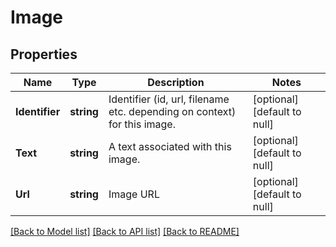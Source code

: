 # Image

## Properties
Name | Type | Description | Notes
------------ | ------------- | ------------- | -------------
**Identifier** | **string** | Identifier (id, url, filename etc. depending on context) for this image. | [optional] [default to null]
**Text** | **string** | A text associated with this image. | [optional] [default to null]
**Url** | **string** | Image URL | [optional] [default to null]

[[Back to Model list]](../README.md#documentation-for-models) [[Back to API list]](../README.md#documentation-for-api-endpoints) [[Back to README]](../README.md)

